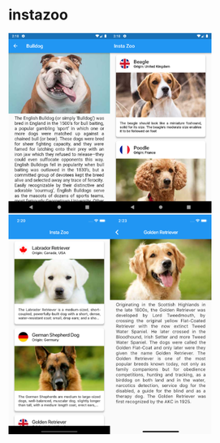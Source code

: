 # instazoo

<img src="screenshots/android_detail.png" width="200"/><img src="screenshots/android_master.png" width="200"/><img src="screenshots/ios_master.png" width="200"/><img src="screenshots/ios_detail.png" width="200"/>